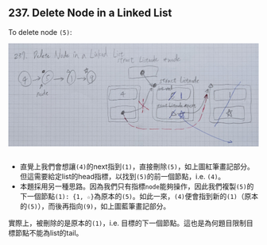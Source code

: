 ## 237. Delete Node in a Linked List

To delete node `(5)`:

<div align="center">
    <img src="https://raw.githubusercontent.com/jhengwh/Leetcode_gh/main/019_237_Delete%20Node%20in%20a%20Linked%20List/237_diagram.jpg" width = "600" alt="237_diagram.jpg" align=center style="margin-bottom: 16px;" />
</div>

- 直覺上我們會想讓`(4)`的next指到`(1)`，直接刪除`(5)`，如上圖紅筆畫記部分。但這需要給定list的head指標，以找到`(5)`的前一個節點，i.e. `(4)`。
- 本題採用另一種思路。因為我們只有指標`node`能夠操作，因此我們複製`(5)`的下一個節點`(1): {1, ☆}`為原本的`(5)`。如此一來，`(4)`便會指到新的`(1)`（原本的`(5)`），而後再指向`(9)`，如上圖藍筆畫記部分。

實際上，被刪除的是原本的`(1)`，i.e. 目標的下一個節點。這也是為何題目限制目標節點不能為list的tail。